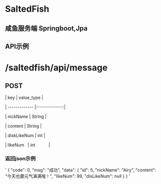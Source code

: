 # SaltedFish
## 咸鱼服务端 Springboot,Jpa


## API示例
# /saltedfish/api/message
## POST
| key           | value_type    |

| ------------- |:-------------:|

| nickName      | String        |

| content       | String        |

| diskLikeNum   | int           |

| likeNum       | int           |

### 返回json示例
'
{
    "code": 0,
    "msg": "成功",
    "data": {
        "id": 5,
        "nickName": "Airy",
        "content": "今天也要元气满满哦！",
        "likeNum": 99,
        "disLikeNum": null
    }
}
'
